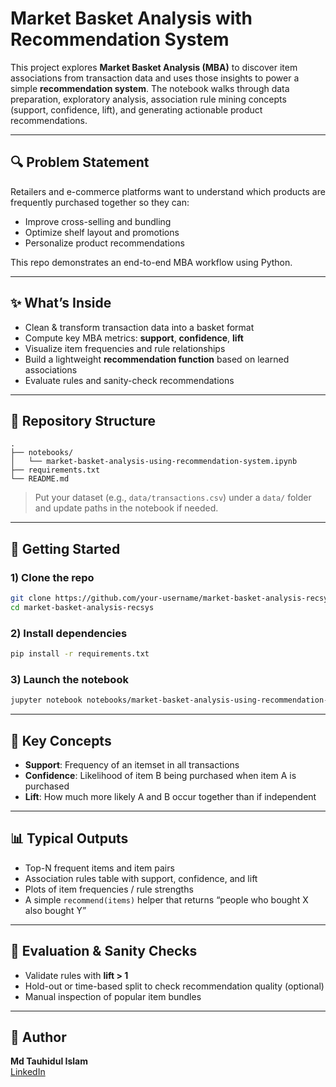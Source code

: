 # Market Basket Analysis with Recommendation System

This project explores **Market Basket Analysis (MBA)** to discover item associations from transaction data and uses those insights to power a simple **recommendation system**. The notebook walks through data preparation, exploratory analysis, association rule mining concepts (support, confidence, lift), and generating actionable product recommendations.

---

## 🔍 Problem Statement
Retailers and e-commerce platforms want to understand which products are frequently purchased together so they can:
- Improve cross-selling and bundling
- Optimize shelf layout and promotions
- Personalize product recommendations

This repo demonstrates an end-to-end MBA workflow using Python.

---

## ✨ What’s Inside
- Clean & transform transaction data into a basket format
- Compute key MBA metrics: **support**, **confidence**, **lift**
- Visualize item frequencies and rule relationships
- Build a lightweight **recommendation function** based on learned associations
- Evaluate rules and sanity-check recommendations

---

## 📁 Repository Structure
```
.
├── notebooks/
│   └── market-basket-analysis-using-recommendation-system.ipynb
├── requirements.txt
└── README.md
```

> Put your dataset (e.g., `data/transactions.csv`) under a `data/` folder and update paths in the notebook if needed.

---

## 🚀 Getting Started

### 1) Clone the repo
```bash
git clone https://github.com/your-username/market-basket-analysis-recsys.git
cd market-basket-analysis-recsys
```

### 2) Install dependencies
```bash
pip install -r requirements.txt
```

### 3) Launch the notebook
```bash
jupyter notebook notebooks/market-basket-analysis-using-recommendation-system.ipynb
```

---

## 🧠 Key Concepts
- **Support**: Frequency of an itemset in all transactions  
- **Confidence**: Likelihood of item B being purchased when item A is purchased  
- **Lift**: How much more likely A and B occur together than if independent  

---

## 📊 Typical Outputs
- Top-N frequent items and item pairs
- Association rules table with support, confidence, and lift
- Plots of item frequencies / rule strengths
- A simple `recommend(items)` helper that returns “people who bought X also bought Y”

---

## 🧪 Evaluation & Sanity Checks
- Validate rules with **lift > 1**
- Hold-out or time-based split to check recommendation quality (optional)
- Manual inspection of popular item bundles

---

## 🙌 Author
**Md Tauhidul Islam**  
[LinkedIn](www.linkedin.com/in/tauhidul-islam) 
